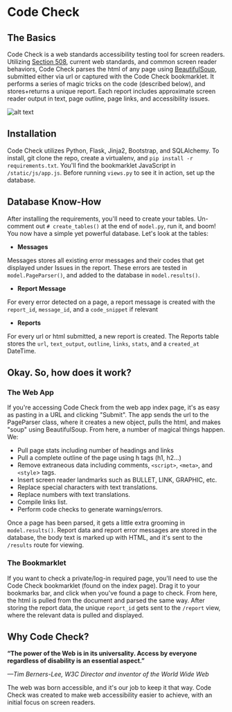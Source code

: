 
# Code Check

## The Basics
Code Check is a web standards accessibility testing tool for screen readers. Utilizing [Section 508](http://http://www.section508.gov/), current web standards, and common screen reader behaviors, Code Check parses the html of any page using [BeautifulSoup](http://www.crummy.com/software/BeautifulSoup/), submitted either via url or captured with the Code Check bookmarklet. It performs a series of magic tricks on the code (described below), and stores+returns a unique report. Each report includes approximate screen reader output in text, page outline, page links, and accessibility issues.

![alt text](https://github.com/abbyoung/Project/raw/master/static/img/codecheck_home.png "Code Check: Enter a URL.")

## Installation
Code Check utilizes Python, Flask, Jinja2, Bootstrap, and SQLAlchemy. To install, git clone the repo, create a virtualenv, and `pip install -r requirements.txt`. You'll find the bookmarklet JavaScript in `/static/js/app.js`. Before running `views.py` to see it in action, set up the database.


## Database Know-How
After installing the requirements, you'll need to create your tables. Un-comment out `# create_tables()` at the end of `model.py`, run it, and boom! You now have a simple yet powerful database. Let's look at the tables:


* **Messages**

Messages stores all existing error messages and their codes that get displayed under Issues in the report. These errors are tested in `model.PageParser()`, and added to the database in `model.results()`.

* **Report Message**

For every error detected on a page, a report message is created with the `report_id`, `message_id`, and a `code_snippet` if relevant

* **Reports**

For every url or html submitted, a new report is created. The Reports table stores the `url`, `text_output`, `outline`, `links`, `stats`, and a `created_at` DateTime.


## Okay. So, how does it work?
### The Web App
If you're accessing Code Check from the web app index page, it's as easy as pasting in a URL and clicking "Submit". The app sends the url to the PageParser class, where it creates a new object, pulls the html, and makes "soup" using BeautifulSoup. From here, a number of magical things happen. We:


* Pull page stats including number of headings and links
* Pull a complete outline of the page using h tags (h1, h2...)
* Remove extraneous data including comments, `<script>`, `<meta>`, and `<style`> tags.
* Insert screen reader landmarks such as BULLET, LINK, GRAPHIC, etc.
* Replace special characters with text translations.
* Replace numbers with text translations.
* Compile links list.
* Perform code checks to generate warnings/errors.

Once a page has been parsed, it gets a little extra grooming in `model.results()`. Report data and report error messages are stored in the database, the body text is marked up with HTML, and it's sent to the `/results` route for viewing.

### The Bookmarklet
If you want to check a private/log-in required page, you'll need to use the Code Check bookmarklet (found on the index page). Drag it to your bookmarks bar, and click when you've found a page to check. From here, the html is pulled from the document and parsed the same way. After storing the report data, the unique `report_id` gets sent to the `/report` view, where the relevant data is pulled and displayed.

## Why Code Check?
**“The power of the Web is in its universality.
Access by everyone regardless of disability is an essential aspect.”**

*&mdash;Tim Berners-Lee, W3C Director and inventor of the World Wide Web*

The web was born accessible, and it's our job to keep it that way. Code Check was created to make web accessibility easier to achieve, with an initial focus on screen readers.



